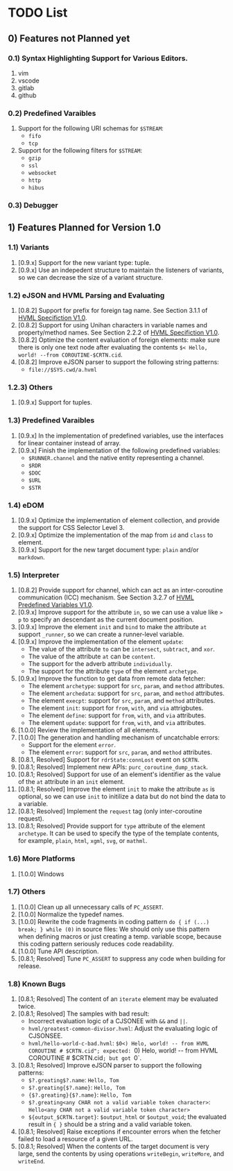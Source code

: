 # TODO List

## 0) Features not Planned yet

### 0.1) Syntax Highlighting Support for Various Editors.

1. vim
1. vscode
1. gitlab
1. github

### 0.2) Predefined Varaibles

1. Support for the following URI schemas for `$STREAM`:
   - `fifo`
   - `tcp`
1. Support for the following filters for `$STREAM`:
   - `gzip`
   - `ssl`
   - `websocket`
   - `http`
   - `hibus`

### 0.3) Debugger

## 1) Features Planned for Version 1.0

### 1.1) Variants

1. [0.9.x] Support for the new variant type: tuple.
1. [0.9.x] Use an indepedent structure to maintain the listeners of variants, so we can decrease the size of a variant structure.

### 1.2) eJSON and HVML Parsing and Evaluating

1. [0.8.2] Support for prefix for foreign tag name. See Section 3.1.1 of [HVML Specifiction V1.0].
1. [0.8.2] Support for using Unihan characters in variable names and property/method names. See Section 2.2.2 of [HVML Specifiction V1.0].
1. [0.8.2] Optimize the content evaluation of foreign elements: make sure there is only one text node after evaluating the contents `$< Hello, world! --from COROUTINE-$CRTN.cid`.
1. [0.8.2] Improve eJSON parser to support the following string patterns:
   - `file://$SYS.cwd/a.hvml`

### 1.2.3) Others

1. [0.9.x] Support for tuples.

### 1.3) Predefined Varaibles

1. [0.9.x] In the implementation of predefined variables, use the interfaces for linear container instead of array.
1. [0.9.x] Finish the implementation of the following predefined variables:
   - `$RUNNER.channel` and the native entity representing a channel.
   - `$RDR`
   - `$DOC`
   - `$URL`
   - `$STR`

### 1.4) eDOM

1. [0.9.x] Optimize the implementation of element collection, and provide the support for CSS Selector Level 3.
1. [0.9.x] Optimize the implementation of the map from `id` and `class` to element.
1. [0.9.x] Support for the new target document type: `plain` and/or `markdown`.

### 1.5) Interpreter

1. [0.8.2] Provide support for channel, which can act as an inter-coroutine communication (ICC) mechanism. See Section 3.2.7 of [HVML Predefined Variables V1.0].
1. [0.9.x] Improve support for the attribute `in`, so we can use a value like `> p` to specify an descendant as the current document position.
1. [0.9.x] Improve the element `init` and `bind` to make the attribute `at` support `_runner`, so we can create a runner-level variable.
1. [0.9.x] Improve the implementation of the element `update`:
   - The value of the attribute `to` can be `intersect`, `subtract`, and `xor`.
   - The value of the attribute `at` can be `content`.
   - The support for the adverb attribute `individually`.
   - The support for the attribute `type` of the element `archetype`.
1. [0.9.x] Improve the function to get data from remote data fetcher:
   - The element `archetype`: support for `src`, `param`, and `method` attributes.
   - The element `archedata`: support for `src`, `param`, and `method` attributes.
   - The element `execpt`: support for `src`, `param`, and `method` attributes.
   - The element `init`: support for `from`, `with`, and `via` attrigbutes.
   - The element `define`: support for `from`, `with`, and `via` attributes.
   - The element `update`: support for `from`, `with`, and `via` attributes.
1. [1.0.0] Review the implementation of all elements.
1. [1.0.0] The generation and handling mechanism of uncatchable errors:
   - Support for the element `error`.
   - The element `error`: support for `src`, `param`, and `method` attributes.
1. [0.8.1, Resolved] Support for `rdrState:connLost` event on `$CRTN`.
1. [0.8.1; Resolved] Implement new APIs: `purc_coroutine_dump_stack`.
1. [0.8.1; Resolved] Support for use of an element's identifier as the value of the `at` attribute in an `init` element.
1. [0.8.1; Resolved] Improve the element `init` to make the attribute `as` is optional, so we can use `init` to initilize a data but do not bind the data to a variable.
1. [0.8.1; Resolved] Implement the `request` tag (only inter-coroutine request).
1. [0.8.1; Resolved] Provide support for `type` attribute of the element `archetype`. It can be used to specify the type of the template contents, for example, `plain`, `html`, `xgml`, `svg`, or `mathml`.

### 1.6) More Platforms

1. [1.0.0] Windows

### 1.7) Others

1. [1.0.0] Clean up all unnecessary calls of `PC_ASSERT`.
1. [1.0.0] Normalize the typedef names.
1. [1.0.0] Rewrite the code fragments in coding pattern `do { if (...) break; } while (0)` in source files:
    We should only use this pattern when defining macros or just creating a temp. variable scope, because this coding pattern seriously reduces code readability.
1. [1.0.0] Tune API description.
1. [0.8.1; Resolved] Tune `PC_ASSERT` to suppress any code when building for release.

### 1.8) Known Bugs

1. [0.8.1; Resolved] The content of an `iterate` element may be evaluated twice.
1. [0.8.1; Resolved] The samples with bad result:
   - Incorrect evaluation logic of a CJSONEE with `&&` and `||`.
   - `hvml/greatest-common-divisor.hvml`: Adjust the evaluating logic of CJSONSEE.
   - `hvml/hello-world-c-bad.hvml`: `$0<) Helo, world! -- from HVML COROUTINE # $CRTN.cid"; expected: `0) Helo, world! -- from HVML COROUTINE # $CRTN.cid`; but got `0`.
1. [0.8.1; Resolved] Improve eJSON parser to support the following patterns:
   - `$?.greating$?.name`: `Hello, Tom`
   - `$?.greating{$?.name}`: `Hello, Tom`
   - `{$?.greating}{$?.name}`: `Hello, Tom`
   - `$?.greating<any CHAR not a valid variable token character>`: `Hello<any CHAR not a valid variable token character>`
   - `${output_$CRTN.target}`: `$output_html` or `$output_void`; the evaluated result in `{ }` should be a string and a valid variable token.
1. [0.8.1; Resolved] Raise exceptions if encounter errors when the fetcher failed to load a resource of a given URL.
1. [0.8.1; Resolved] When the contents of the target document is very large, send the contents by using operations `writeBegin`, `writeMore`, and `writeEnd`.


[HVML Specifiction V1.0]: https://github.com/HVML/hvml-docs/blob/master/zh/hvml-spec-v1.0-zh.md
[HVML Predefined Variables V1.0]: https://github.com/HVML/hvml-docs/blob/master/zh/hvml-spec-predefined-variables-v1.0-zh.md


